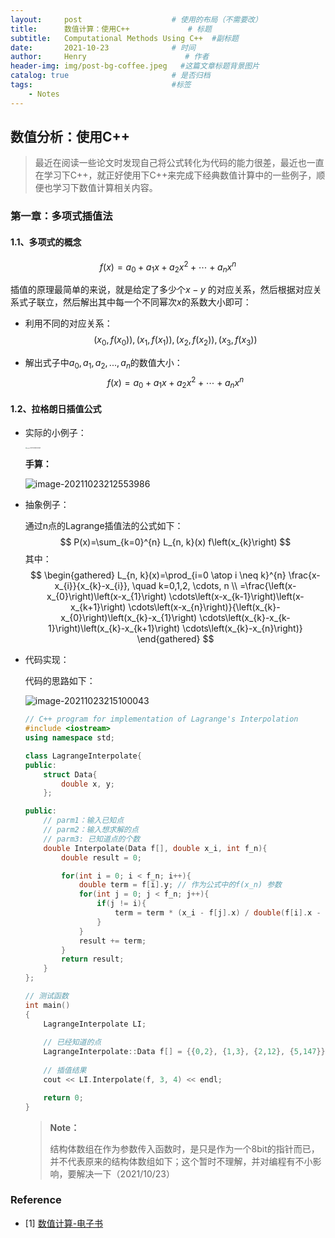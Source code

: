```yaml
---
layout:     post                    # 使用的布局（不需要改）
title:      数值计算：使用C++             # 标题 
subtitle:   Computational Methods Using C++  #副标题
date:       2021-10-23              # 时间
author:     Henry                      # 作者
header-img: img/post-bg-coffee.jpeg   #这篇文章标题背景图片
catalog: true                       # 是否归档
tags:                               #标签
    - Notes
---
```


## 数值分析：使用C++

> 最近在阅读一些论文时发现自己将公式转化为代码的能力很差，最近也一直在学习下C++，就正好使用下C++来完成下经典数值计算中的一些例子，顺便也学习下数值计算相关内容。

### 第一章：多项式插值法

#### 1.1、多项式的概念

$$
f(x)=a_{0}+a_{1} x+a_{2} x^{2}+\cdots+a_{n} x^{n}
$$

插值的原理最简单的来说，就是给定了多少个$x - y$ 的对应关系，然后根据对应关系式子联立，然后解出其中每一个不同幂次$x$的系数大小即可：

+ 利用不同的对应关系：
  $$
  \left(x_{0}, f\left(x_{0}\right)\right),\left(x_{1}, f\left(x_{1}\right)\right),\left(x_{2}, f\left(x_{2}\right)\right),\left(x_{3}, f\left(x_{3}\right)\right)
  $$

+ 解出式子中$a_0, a_1, a_2, ..., a_n$的数值大小：
  $$
  f(x)=a_{0}+a_{1} x+a_{2} x^{2}+\cdots+a_{n} x^{n}
  $$

#### 1.2、拉格朗日插值公式

+ 实际的小例子：

  <img src="https://tva1.sinaimg.cn/large/008i3skNgy1gvpn0xedkqj618o0u0jtx02.jpg" alt="image-20211023180340069" style="zoom:12%;" />

  **手算：**

  ![image-20211023212553986](https://tva1.sinaimg.cn/large/008i3skNgy1gvpn0z5jsyj61il0sb7a302.jpg)

+ 抽象例子：

  通过n点的Lagrange插值法的公式如下：
  $$
  P(x)=\sum_{k=0}^{n} L_{n, k}(x) f\left(x_{k}\right)
  $$
  其中：
  $$
  \begin{gathered}
  L_{n, k}(x)=\prod_{i=0 \atop i \neq k}^{n} \frac{x-x_{i}}{x_{k}-x_{i}}, \quad k=0,1,2, \cdots, n \\
  =\frac{\left(x-x_{0}\right)\left(x-x_{1}\right) \cdots\left(x-x_{k-1}\right)\left(x-x_{k+1}\right) \cdots\left(x-x_{n}\right)}{\left(x_{k}-x_{0}\right)\left(x_{k}-x_{1}\right) \cdots\left(x_{k}-x_{k-1}\right)\left(x_{k}-x_{k+1}\right) \cdots\left(x_{k}-x_{n}\right)}
  \end{gathered}
  $$

+ 代码实现：

  代码的思路如下：

  ![image-20211023215100043](https://tva1.sinaimg.cn/large/008i3skNgy1gvpn10ur8oj61fp0u0gsz02.jpg)

  ```c++
  // C++ program for implementation of Lagrange's Interpolation
  #include <iostream>
  using namespace std;
  
  class LagrangeInterpolate{
  public:
      struct Data{
          double x, y;
      };
  
  public:
      // parm1：输入已知点
      // parm2：输入想求解的点
      // parm3: 已知道点的个数
      double Interpolate(Data f[], double x_i, int f_n){
          double result = 0;
  
          for(int i = 0; i < f_n; i++){
              double term = f[i].y; // 作为公式中的f(x_n) 参数
              for(int j = 0; j < f_n; j++){
                  if(j != i){
                      term = term * (x_i - f[j].x) / double(f[i].x - f[j].x); // 分子分母的迭代过程，对应拉格朗日的通式
                  }
              }
              result += term;
          }
          return result;
      }
  };

  // 测试函数
  int main()
  {
      LagrangeInterpolate LI;
      
      // 已经知道的点
      LagrangeInterpolate::Data f[] = {{0,2}, {1,3}, {2,12}, {5,147}};
      
      // 插值结果
      cout << LI.Interpolate(f, 3, 4) << endl;
  
      return 0;
  }
  ```

  > **Note：**
  >
  > 结构体数组在作为参数传入函数时，是只是作为一个8bit的指针而已，并不代表原来的结构体数组如下；这个暂时不理解，并对编程有不小影响，要解决一下（2021/10/23）

### Reference

- [1] [数值计算-电子书](https://www.jianshu.com/p/fb0cb9affe19)